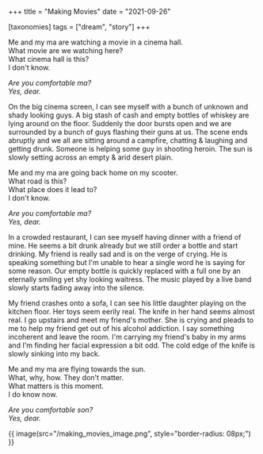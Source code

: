 +++
title = "Making Movies"
date = "2021-09-26"

[taxonomies]
tags = ["dream", "story"]
+++

Me and my ma are watching a movie in a cinema hall.  
What movie are we watching here?  
What cinema hall is this?  
I don't know.  
<!-- more -->
*Are you comfortable ma?*  
*Yes, dear.*  

On the big cinema screen, I can see myself with a bunch of unknown and shady looking guys. A big stash of cash and empty bottles of whiskey are lying around on the floor. Suddenly the door bursts open and we are surrounded by a bunch of guys flashing their guns at us. The scene ends abruptly and we all are sitting around a campfire, chatting & laughing and getting drunk. Someone is helping some guy in shooting heroin. The sun is slowly setting across an empty & arid desert plain.  

Me and my ma are going back home on my scooter.  
What road is this?  
What place does it lead to?  
I don't know.  

*Are you comfortable ma?*  
*Yes, dear.*  

In a crowded restaurant, I can see myself having dinner with a friend of mine. He seems a bit drunk already but we still order a bottle and start drinking. My friend is really sad and is on the verge of crying. He is speaking something but I'm unable to hear a single word he is saying for some reason. Our empty bottle is quickly replaced with a full one by an eternally smiling yet shy looking waitress. The music played by a live band slowly starts fading away into the silence.  

My friend crashes onto a sofa, I can see his little daughter playing on the kitchen floor. Her toys seem eerily real. The knife in her hand seems almost real. I go upstairs and meet my friend's mother. She is crying and pleads to me to help my friend get out of his alcohol addiction. I say something incoherent and leave the room. I'm carrying my friend's baby in my arms and I'm finding her facial expression a bit odd. The cold edge of the knife is slowly sinking into my back.  

Me and my ma are flying towards the sun.  
What, why, how. They don't matter.  
What matters is this moment.  
I do know now.  

*Are you comfortable son?*  
*Yes, dear.*  

<p>
{{ image(src="/making_movies_image.png", style="border-radius: 08px;") }}
</p>
